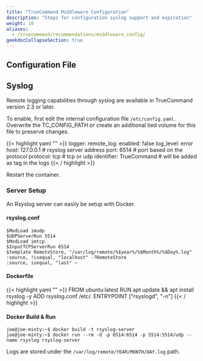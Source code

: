 ```yaml
---
title: "TrueCommand Middleware Configuration"
description: "Steps for configuration syslog support and expiration"
weight: 10
aliases:
  - /truecommand/recommendations/middleware_config/
geekdocCollapseSection: true
---
```


## Configuration File


## Syslog

Remote logging capabilities through syslog are available in TrueCommand version 2.3 or later.

To enable, first edit the internal configuration file `/etc/config.yaml`.
Overwrite the TC_CONFIG_PATH or create an additional tied volume for this file to preserve changes.

{{< highlight yaml "" >}}
logger:
  remote_log:
    enabled: false
    log_level: error
    host: 127.0.0.1           # rsyslog server address
    port: 6514                # port based on the protocol
    protocol: tcp             # tcp or udp
    identifier: TrueCommand   # will be added as tag in the logs
{{< / highlight >}}

Restart the container.

### Server Setup

An Rsyslog server can easily be setup with Docker.

#### rsyslog.conf

```
$ModLoad imudp
$UDPServerRun 5514
$ModLoad imtcp
$InputTCPServerRun 6514
$template RemoteStore, "/var/log/remote/%$year%/%$Month%/%$Day%.log"
:source, !isequal, "localhost" -?RemoteStore
:source, isequal, "last" ~
```

#### Dockerfile

{{< highlight yaml "" >}}
FROM ubuntu:latest
RUN apt update && apt install rsyslog -y
ADD rsyslog.conf /etc/.
ENTRYPOINT ["rsyslogd", "-n"]
{{< / highlight >}}

#### Docker Build & Run

```
joe@joe-minty:~$ docker build -t rsyslog-server
joe@joe-minty:~$ docker run --rm -d -p 6514:6514 -p 5514:5514/udp --name rsyslog rsyslog-server
```

Logs are stored under the `/var/log/remote/YEAR/MONTH/DAY.log` path.
